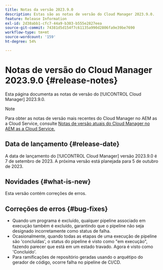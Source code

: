 ```yaml
---
title: Notas da versão 2023.9.0
description: Estas são as notas de versão do Cloud Manager 2023.9.0.
feature: Release Information
exl-id: 2d38abb1-cfc7-44a9-b303-b555e2827eea
source-git-commit: 74381d5d154f7c61135a990d2806fa9e39be7690
workflow-type: tm+mt
source-wordcount: '159'
ht-degree: 54%

---
```



# Notas de versão do Cloud Manager 2023.9.0 {#release-notes}

Esta página documenta as notas de versão do [!UICONTROL Cloud Manager] 2023.9.0.

>[!NOTE]
>
>Para obter as notas de versão mais recentes do Cloud Manager no AEM as a Cloud Service, consulte [Notas de versão atuais do Cloud Manager no AEM as a Cloud Service.](https://experienceleague.adobe.com/docs/experience-manager-cloud-service/content/implementing/using-cloud-manager/release-notes-cloud-manager/release-notes-cm-current.html?lang=pt-BR)

## Data de lançamento {#release-date}

A data de lançamento do [!UICONTROL Cloud Manager] versão 2023.9.0 é 7 de setembro de 2023. A próxima versão está planejada para 5 de outubro de 2023.

## Novidades {#what-is-new}

Esta versão contém correções de erros.

## Correções de erros {#bug-fixes}

* Quando um programa é excluído, qualquer pipeline associado em execução também é excluído, garantindo que o pipeline não seja designado incorretamente como status de falha.
* Ocasionalmente, quando todas as etapas de uma execução de pipeline são &#39;concluídas&#39;, o status do pipeline é visto como &quot;em execução&quot;, fazendo parecer que está em um estado travado. Agora é visto como &#39;Concluído&#39;.
* Para ramificações de repositório geradas usando o arquétipo do gerador de código, ocorre falha no pipeline de CI/CD.
